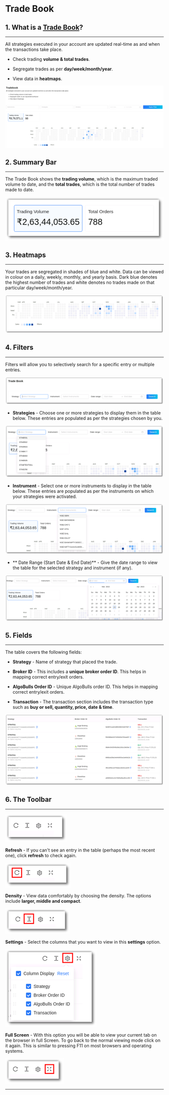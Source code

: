 # Trade Book

## 1. What is a [Trade Book](https://app.algobulls.com/book/trade)?
---

All strategies executed in your account are updated real-time as and when the transactions take place. 

* Check trading **volume & total trades**.

* Segregate trades as per **day/week/month/year**.

* View data in **heatmaps**.



![Tradebook](imgs/portfolio4.png)

## 2. Summary Bar
---

The Trade Book shows the **trading volume**, which is the maximum traded volume to date, and the  **total trades**, which is the total number of trades made to date.

![Tradebook](imgs/tradebook1.png)

## 3. Heatmaps
---

Your trades are segregated in shades of blue and white. Data can be viewed in colour on a daily, weekly, monthly, and yearly basis. Dark blue denotes the highest number of trades and white denotes no trades made on that particular day/week/month/year.

![Tradebook](imgs/tradebook2.png)

## 4. Filters
---

Filters will allow you to selectively search for a specific entry or multiple entries.

![Tradebook](imgs/tradebook3.png)

* **Strategies** - Choose one or more strategies to display them in the table below. 
These entries are populated as per the strategies chosen by you.

![Tradebook](imgs/tradebook4.png)

* **Instrument** - Select one or more instruments to display in the table below. These entries are populated as per the instruments on which your strategies were activated. 

![Tradebook](imgs/tradebook5.png)

* ** Date Range (Start Date & End Date)** - Give the date range to view the table for the selected  strategy and instrument (if any).

![Tradebook](imgs/tradebook6.png)

## 5. Fields
---

The table covers the following fields:

* **Strategy** - Name of strategy that placed the trade.

* **Broker ID** - This includes a **unique broker order ID**. This helps in mapping correct entry/exit orders.

* **AlgoBulls Order ID** - Unique AlgoBulls order ID. This helps in mapping correct entry/exit orders.

* **Transaction** -  The transaction section includes the transaction type such as **buy or sell, quantity, price, date & time**.


[![TradebookInstruments](imgs/tradebook7.png "Click to Enlarge or Ctrl+Click to open in a new Tab") ](imgs/tradebook7.png)

## 6. The Toolbar

---

![Filters](imgs/toolbar1.png)

**Refresh** - If you can't see an entry in the table (perhaps the most recent one), click **refresh** to check again.

![Filters](imgs/toolbar3.png)

**Density** - View data comfortably by choosing the density. The options include **larger, middle and compact**. 

![Filters](imgs/toolbar4.png)

**Settings** - Select the columns that you want to view in this **settings** option.

![Filters](imgs/toolbar5_tradebook.png)

**Full Screen** - With this option you will be able to view your current tab on the browser in full Screen. To go back to the normal viewing mode click on it again. This is similar to pressing F11 on most browsers and operating systems.

![Filters](imgs/toolbar6.png)

---